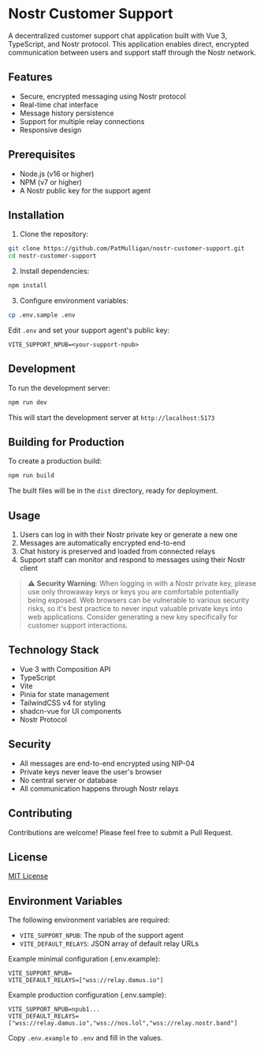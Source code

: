# Nostr Customer Support

A decentralized customer support chat application built with Vue 3, TypeScript, and Nostr protocol. This application enables direct, encrypted communication between users and support staff through the Nostr network.

## Features

- Secure, encrypted messaging using Nostr protocol
- Real-time chat interface
- Message history persistence
- Support for multiple relay connections
- Responsive design

## Prerequisites

- Node.js (v16 or higher)
- NPM (v7 or higher)
- A Nostr public key for the support agent

## Installation

1. Clone the repository:
```bash
git clone https://github.com/PatMulligan/nostr-customer-support.git
cd nostr-customer-support
```

2. Install dependencies:
```bash
npm install
```

3. Configure environment variables:
```bash
cp .env.sample .env
```

Edit `.env` and set your support agent's public key:
```
VITE_SUPPORT_NPUB=<your-support-npub>
```

## Development

To run the development server:
```bash
npm run dev
```

This will start the development server at `http://localhost:5173`

## Building for Production

To create a production build:
```bash
npm run build
```

The built files will be in the `dist` directory, ready for deployment.

## Usage

1. Users can log in with their Nostr private key or generate a new one
2. Messages are automatically encrypted end-to-end
3. Chat history is preserved and loaded from connected relays
4. Support staff can monitor and respond to messages using their Nostr client

> ⚠️ **Security Warning**: When logging in with a Nostr private key, please use only throwaway keys or keys you are comfortable potentially being exposed. Web browsers can be vulnerable to various security risks, so it's best practice to never input valuable private keys into web applications. Consider generating a new key specifically for customer support interactions.

## Technology Stack

- Vue 3 with Composition API
- TypeScript
- Vite
- Pinia for state management
- TailwindCSS v4 for styling
- shadcn-vue for UI components
- Nostr Protocol

## Security

- All messages are end-to-end encrypted using NIP-04
- Private keys never leave the user's browser
- No central server or database
- All communication happens through Nostr relays

## Contributing

Contributions are welcome! Please feel free to submit a Pull Request.

## License

[MIT License](LICENSE)

## Environment Variables

The following environment variables are required:

- `VITE_SUPPORT_NPUB`: The npub of the support agent
- `VITE_DEFAULT_RELAYS`: JSON array of default relay URLs

Example minimal configuration (.env.example):
```env
VITE_SUPPORT_NPUB=
VITE_DEFAULT_RELAYS=["wss://relay.damus.io"]
```

Example production configuration (.env.sample):
```env
VITE_SUPPORT_NPUB=npub1...
VITE_DEFAULT_RELAYS=["wss://relay.damus.io","wss://nos.lol","wss://relay.nostr.band"]
```

Copy `.env.example` to `.env` and fill in the values.
